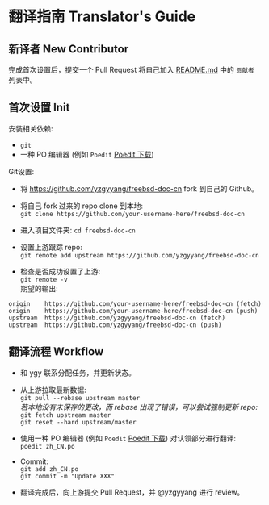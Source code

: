 # 翻译指南 Translator's Guide

## 新译者 New Contributor

完成首次设置后，提交一个 Pull Request 将自己加入 [README.md](README.md) 中的 `贡献者` 列表中。

## 首次设置 Init

安装相关依赖:  

- `git`
- 一种 PO 编辑器 (例如 `Poedit` [Poedit 下载](https://poedit.net/))

Git设置:

- 将 https://github.com/yzgyyang/freebsd-doc-cn fork 到自己的 Github。

- 将自己 fork 过来的 repo clone 到本地:  
`git clone https://github.com/your-username-here/freebsd-doc-cn`

- 进入项目文件夹:
`cd freebsd-doc-cn`

- 设置上游跟踪 repo:  
`git remote add upstream https://github.com/yzgyyang/freebsd-doc-cn`

- 检查是否成功设置了上游:  
`git remote -v`  
期望的输出:
```
origin    https://github.com/your-username-here/freebsd-doc-cn (fetch)
origin    https://github.com/your-username-here/freebsd-doc-cn (push)
upstream  https://github.com/yzgyyang/freebsd-doc-cn (fetch)
upstream  https://github.com/yzgyyang/freebsd-doc-cn (push)
```

## 翻译流程 Workflow

- 和 ygy 联系分配任务，并更新状态。

- 从上游拉取最新数据:  
`git pull --rebase upstream master`  
*若本地没有未保存的更改，而 rebase 出现了错误，可以尝试强制更新 repo:*  
`git fetch upstream master`  
`git reset --hard upstream/master`

- 使用一种 PO 编辑器 (例如 `Poedit` [Poedit 下载](https://poedit.net/)) 对认领部分进行翻译:  
`poedit zh_CN.po`

- Commit:  
`git add zh_CN.po`  
`git commit -m "Update XXX"`

- 翻译完成后，向上游提交 Pull Request，并 @yzgyyang 进行 review。
